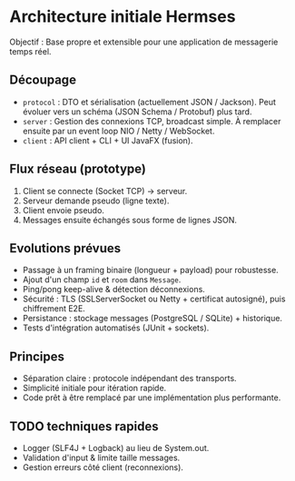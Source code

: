 # Architecture initiale Hermses

Objectif : Base propre et extensible pour une application de messagerie temps réel.

## Découpage
- `protocol` : DTO et sérialisation (actuellement JSON / Jackson). Peut évoluer vers un schéma (JSON Schema / Protobuf) plus tard.
- `server` : Gestion des connexions TCP, broadcast simple. À remplacer ensuite par un event loop NIO / Netty / WebSocket.
- `client` : API client + CLI + UI JavaFX (fusion).

## Flux réseau (prototype)
1. Client se connecte (Socket TCP) -> serveur.
2. Serveur demande pseudo (ligne texte).
3. Client envoie pseudo.
4. Messages ensuite échangés sous forme de lignes JSON.

## Evolutions prévues
- Passage à un framing binaire (longueur + payload) pour robustesse.
- Ajout d'un champ `id` et `room` dans `Message`.
- Ping/pong keep-alive & détection déconnexions.
- Sécurité : TLS (SSLServerSocket ou Netty + certificat autosigné), puis chiffrement E2E.
- Persistance : stockage messages (PostgreSQL / SQLite) + historique.
- Tests d'intégration automatisés (JUnit + sockets).

## Principes
- Séparation claire : protocole indépendant des transports.
- Simplicité initiale pour itération rapide.
- Code prêt à être remplacé par une implémentation plus performante.

## TODO techniques rapides
- Logger (SLF4J + Logback) au lieu de System.out.
- Validation d'input & limite taille messages.
- Gestion erreurs côté client (reconnexions).
